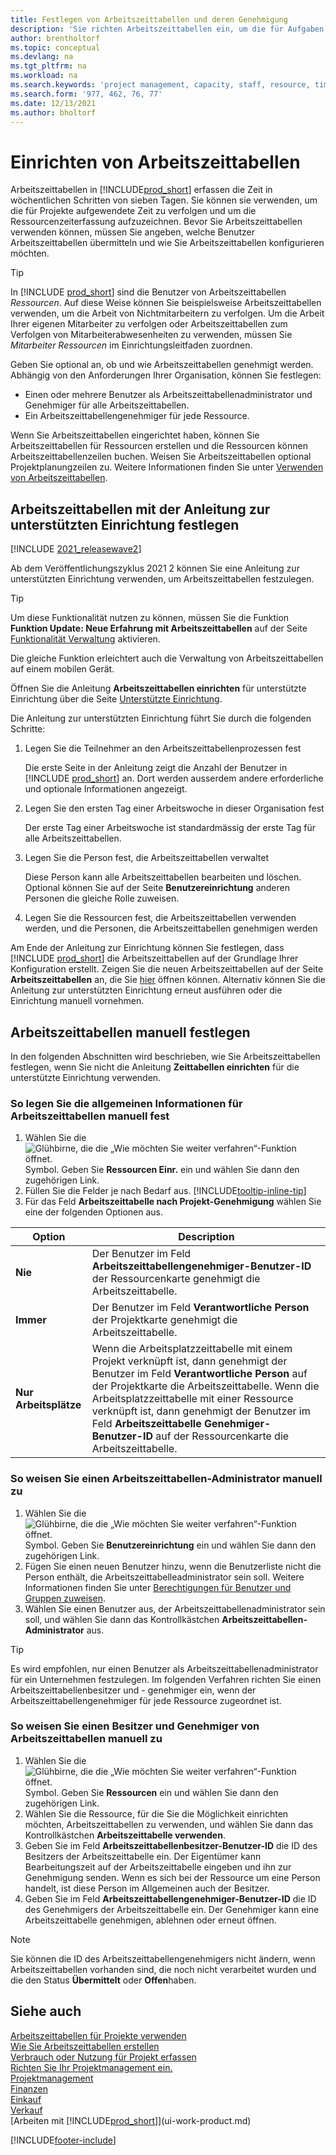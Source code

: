 ```yaml
---
title: Festlegen von Arbeitszeittabellen und deren Genehmigung
description: 'Sie richten Arbeitszeittabellen ein, um die für Aufgaben und Projekte aufgewendete Zeit zu verfolgen und Ihnen das Projektmanagement, die Stellenbesetzung und die Kapazitätsplanung zu erleichtern.'
author: brentholtorf
ms.topic: conceptual
ms.devlang: na
ms.tgt_pltfrm: na
ms.workload: na
ms.search.keywords: 'project management, capacity, staff, resource, time sheet'
ms.search.form: '977, 462, 76, 77'
ms.date: 12/13/2021
ms.author: bholtorf
---
```

# <a name="set-up-time-sheets"></a>Einrichten von Arbeitszeittabellen

Arbeitszeittabellen in [!INCLUDE[prod_short](includes/prod_short.md)] erfassen die Zeit in wöchentlichen Schritten von sieben Tagen. Sie können sie verwenden, um die für Projekte aufgewendete Zeit zu verfolgen und um die Ressourcenzeiterfassung aufzuzeichnen. Bevor Sie Arbeitszeittabellen verwenden können, müssen Sie angeben, welche Benutzer Arbeitszeittabellen übermitteln und wie Sie Arbeitszeittabellen konfigurieren möchten.  

> [!TIP]
> In [!INCLUDE [prod_short](includes/prod_short.md)] sind die Benutzer von Arbeitszeittabellen *Ressourcen*. Auf diese Weise können Sie beispielsweise Arbeitszeittabellen verwenden, um die Arbeit von Nichtmitarbeitern zu verfolgen. Um die Arbeit Ihrer eigenen Mitarbeiter zu verfolgen oder Arbeitszeittabellen zum Verfolgen von Mitarbeiterabwesenheiten zu verwenden, müssen Sie *Mitarbeiter* *Ressourcen* im Einrichtungsleitfaden zuordnen.  

Geben Sie optional an, ob und wie Arbeitszeittabellen genehmigt werden. Abhängig von den Anforderungen Ihrer Organisation, können Sie festlegen:

* Einen oder mehrere Benutzer als Arbeitszeittabellenadministrator und Genehmiger für alle Arbeitszeittabellen.
* Ein Arbeitszeittabellengenehmiger für jede Ressource.

Wenn Sie Arbeitszeittabellen eingerichtet haben, können Sie Arbeitszeittabellen für Ressourcen erstellen und die Ressourcen können Arbeitszeittabellenzeilen buchen. Weisen Sie Arbeitszeittabellen optional Projektplanungzeilen zu. Weitere Informationen finden Sie unter [Verwenden von Arbeitszeittabellen](projects-how-use-time-sheets.md).  

## <a name="set-up-time-sheets-with-the-assisted-setup-guide"></a>Arbeitszeittabellen mit der Anleitung zur unterstützten Einrichtung festlegen

[!INCLUDE [2021_releasewave2](includes/2021_releasewave2.md)]

Ab dem Veröffentlichungszyklus 2021 2 können Sie eine Anleitung zur unterstützten Einrichtung verwenden, um Arbeitszeittabellen festzulegen.  

> [!TIP]
> Um diese Funktionalität nutzen zu können, müssen Sie die Funktion **Funktion Update: Neue Erfahrung mit Arbeitszeittabellen** auf der Seite [Funktionalität Verwaltung](https://businesscentral.dynamics.com/?page=2610) aktivieren.
>
> Die gleiche Funktion erleichtert auch die Verwaltung von Arbeitszeittabellen auf einem mobilen Gerät.

Öffnen Sie die Anleitung **Arbeitszeittabellen einrichten** für unterstützte Einrichtung über die Seite [Unterstützte Einrichtung](https://businesscentral.dynamics.com/?page=1801).

Die Anleitung zur unterstützten Einrichtung führt Sie durch die folgenden Schritte:

1. Legen Sie die Teilnehmer an den Arbeitszeittabellenprozessen fest

    Die erste Seite in der Anleitung zeigt die Anzahl der Benutzer in [!INCLUDE [prod_short](includes/prod_short.md)] an. Dort werden ausserdem andere erforderliche und optionale Informationen angezeigt.  
2. Legen Sie den ersten Tag einer Arbeitswoche in dieser Organisation fest

    Der erste Tag einer Arbeitswoche ist standardmässig der erste Tag für alle Arbeitszeittabellen.
3. Legen Sie die Person fest, die Arbeitszeittabellen verwaltet

    Diese Person kann alle Arbeitszeittabellen bearbeiten und löschen. Optional können Sie auf der Seite **Benutzereinrichtung** anderen Personen die gleiche Rolle zuweisen.
4. Legen Sie die Ressourcen fest, die Arbeitszeittabellen verwenden werden, und die Personen, die Arbeitszeittabellen genehmigen werden

Am Ende der Anleitung zur Einrichtung können Sie festlegen, dass [!INCLUDE [prod_short](includes/prod_short.md)] die Arbeitszeittabellen auf der Grundlage Ihrer Konfiguration erstellt. Zeigen Sie die neuen Arbeitszeittabellen auf der Seite **Arbeitszeittabellen** an, die Sie [hier](https://businesscentral.dynamics.com/?page=951) öffnen können. Alternativ können Sie die Anleitung zur unterstützten Einrichtung erneut ausführen oder die Einrichtung manuell vornehmen.  

## <a name="set-up-time-sheets-manually"></a>Arbeitszeittabellen manuell festlegen

In den folgenden Abschnitten wird beschrieben, wie Sie Arbeitszeittabellen festlegen, wenn Sie nicht die Anleitung **Zeittabellen einrichten** für die unterstützte Einrichtung verwenden.  

### <a name="to-set-up-general-information-for-time-sheets-manually"></a>So legen Sie die allgemeinen Informationen für Arbeitszeittabellen manuell fest

1. Wählen Sie die ![Glühbirne, die die „Wie möchten Sie weiter verfahren“-Funktion öffnet.](media/ui-search/search_small.png "Tell me-Funktion") Symbol. Geben Sie **Ressourcen Einr.** ein und wählen Sie dann den zugehörigen Link.  
2. Füllen Sie die Felder je nach Bedarf aus. [!INCLUDE[tooltip-inline-tip](includes/tooltip-inline-tip_md.md)]
3. Für das Feld **Arbeitszeittabelle nach Projekt-Genehmigung** wählen Sie eine der folgenden Optionen aus.

| Option | Description |
| --- | --- |
| **Nie** |Der Benutzer im Feld **Arbeitszeittabellengenehmiger-Benutzer-ID** der Ressourcenkarte genehmigt die Arbeitszeittabelle. |
| **Immer** |Der Benutzer im Feld **Verantwortliche Person** der Projektkarte genehmigt die Arbeitszeittabelle. |
| **Nur Arbeitsplätze** |Wenn die Arbeitsplatzzeittabelle mit einem Projekt verknüpft ist, dann genehmigt der Benutzer im Feld **Verantwortliche Person** auf der Projektkarte die Arbeitszeittabelle. Wenn die Arbeitsplatzzeittabelle mit einer Ressource verknüpft ist, dann genehmigt der Benutzer im Feld **Arbeitszeittabelle Genehmiger-Benutzer-ID** auf der Ressourcenkarte die Arbeitszeittabelle. |

### <a name="to-assign-a-time-sheet-administrator-manually"></a>So weisen Sie einen Arbeitszeittabellen-Administrator manuell zu

1. Wählen Sie die ![Glühbirne, die die „Wie möchten Sie weiter verfahren“-Funktion öffnet.](media/ui-search/search_small.png "Tell me-Funktion") Symbol. Geben Sie **Benutzereinrichtung** ein und wählen Sie dann den zugehörigen Link.  
2. Fügen Sie einen neuen Benutzer hinzu, wenn die Benutzerliste nicht die Person enthält, die Arbeitszeittabelleadministrator sein soll. Weitere Informationen finden Sie unter [Berechtigungen für Benutzer und Gruppen zuweisen](ui-define-granular-permissions.md).
3. Wählen Sie einen Benutzer aus, der Arbeitszeittabellenadministrator sein soll, und wählen Sie dann das Kontrollkästchen **Arbeitszeittabellen-Administrator** aus.  

> [!TIP]  
> Es wird empfohlen, nur einen Benutzer als Arbeitszeittabellenadministrator für ein Unternehmen festzulegen. Im folgenden Verfahren richten Sie einen Arbeitszeittabellenbesitzer und - genehmiger ein, wenn der Arbeitszeittabellengenehmiger für jede Ressource zugeordnet ist.  

### <a name="to-assign-a-time-sheets-owner-and-approver-manually"></a>So weisen Sie einen Besitzer und Genehmiger von Arbeitszeittabellen manuell zu

1. Wählen Sie die ![Glühbirne, die die „Wie möchten Sie weiter verfahren“-Funktion öffnet.](media/ui-search/search_small.png "Tell me-Funktion") Symbol. Geben Sie **Ressourcen** ein und wählen Sie dann den zugehörigen Link.
2. Wählen Sie die Ressource, für die Sie die Möglichkeit einrichten möchten, Arbeitszeittabellen zu verwenden, und wählen Sie dann das Kontrollkästchen **Arbeitszeittabelle verwenden**.  
3. Geben Sie im Feld **Arbeitszeittabellenbesitzer-Benutzer-ID** die ID des Besitzers der Arbeitszeittabelle ein. Der Eigentümer kann Bearbeitungszeit auf der Arbeitszeittabelle eingeben und ihn zur Genehmigung senden. Wenn es sich bei der Ressource um eine Person handelt, ist diese Person im Allgemeinen auch der Besitzer.  
4. Geben Sie im Feld **Arbeitszeittabellengenehmiger-Benutzer-ID** die ID des Genehmigers der Arbeitszeittabelle ein. Der Genehmiger kann eine Arbeitszeittabelle genehmigen, ablehnen oder erneut öffnen.  

> [!NOTE]  
> Sie können die ID des Arbeitszeittabellengenehmigers nicht ändern, wenn Arbeitszeittabellen vorhanden sind, die noch nicht verarbeitet wurden und die den Status **Übermittelt** oder **Offen**haben.

## <a name="see-also"></a>Siehe auch

[Arbeitszeittabellen für Projekte verwenden](projects-how-use-time-sheets.md)  
[Wie Sie Arbeitszeittabellen erstellen](projects-how-use-time-sheets.md#to-create-time-sheets)  
[Verbrauch oder Nutzung für Projekt erfassen](projects-how-record-job-usage.md)  
[Richten Sie Ihr Projektmanagement ein.](projects-setup-projects.md)  
[Projektmanagement](projects-manage-projects.md)  
[Finanzen](finance.md)  
[Einkauf](purchasing-manage-purchasing.md)  
[Verkauf](sales-manage-sales.md)  
[Arbeiten mit [!INCLUDE[prod_short](includes/prod_short.md)]](ui-work-product.md)  


[!INCLUDE[footer-include](includes/footer-banner.md)]
